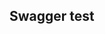 



## Swagger test


<swagger-ui src="https://emergence-detection.aws-dev.geosys.com/openapi.json"/>




